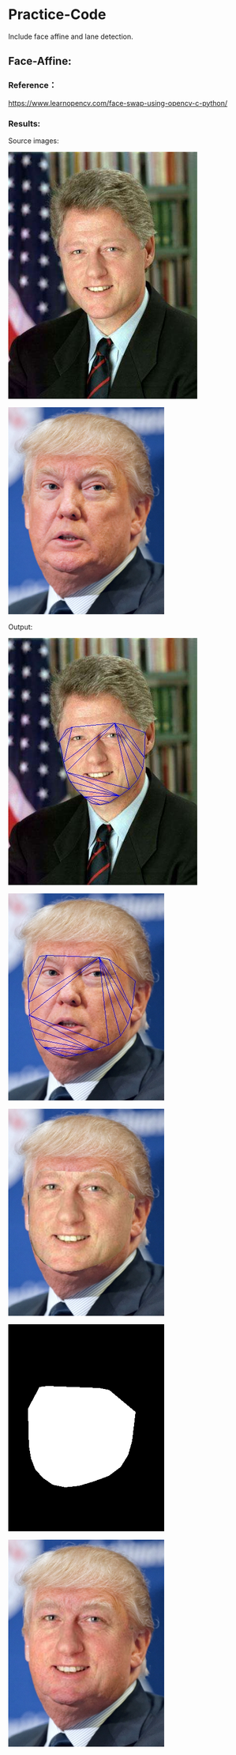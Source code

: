 # Practice-Code
Include face affine and lane detection.

## Face-Affine:

### Reference：

https://www.learnopencv.com/face-swap-using-opencv-c-python/

### Results:

Source images:

![Image text](https://github.com/LordkTk/Practice-Code/blob/master/Face%20Affine/imgs/Clinton.jpg)

![Image text](https://github.com/LordkTk/Practice-Code/blob/master/Face%20Affine/imgs/Trump.png)

Output:

![Image text](https://github.com/LordkTk/Practice-Code/blob/master/Face%20Affine/imgs/1.jpg)

![Image text](https://github.com/LordkTk/Practice-Code/blob/master/Face%20Affine/imgs/2.jpg)

![Image text](https://github.com/LordkTk/Practice-Code/blob/master/Face%20Affine/imgs/3.jpg)

![Image text](https://github.com/LordkTk/Practice-Code/blob/master/Face%20Affine/imgs/4.jpg)

![Image text](https://github.com/LordkTk/Practice-Code/blob/master/Face%20Affine/imgs/5.jpg)
